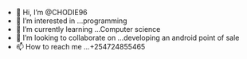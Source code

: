- 👋 Hi, I’m @CHODIE96
- 👀 I’m interested in ...programming 
- 🌱 I’m currently learning ...Computer science 
- 💞️ I’m looking to collaborate on ...developing an android point of sale
- 📫 How to reach me ...+254724855465

<!---
CHODIE96/CHODIE96 is a ✨ special ✨ repository because its `README.md` (this file) appears on your GitHub profile.
You can click the Preview link to take a look at your changes.
--->
